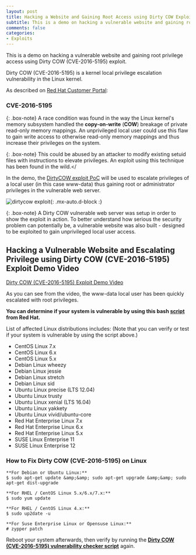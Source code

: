 ```yaml
---
layout: post
title: Hacking a Website and Gaining Root Access using Dirty COW Exploit
subtitle: This is a demo on hacking a vulnerable website and gaining root privilege access using Dirty COW (CVE-2016-5195) exploit.
comments: false
categories:
- Exploits 
---
```


This is a demo on hacking a vulnerable website and gaining root privilege access using Dirty COW (CVE-2016-5195) exploit.

Dirty COW (CVE-2016-5195) is a kernel local privilege escalation vulnerability in the Linux kernel.

As described on [Red Hat Customer Portal](https://access.redhat.com/security/vulnerabilities/2706661):

### CVE-2016-5195

{: .box-note}
A race condition was found in the way the Linux kernel's memory subsystem handled the **copy-on-write** (**COW**) breakage of private read-only memory mappings. An unprivileged local user could use this flaw to gain write access to otherwise read-only memory mappings and thus increase their privileges on the system.

{: .box-note}
This could be abused by an attacker to modify existing setuid files with instructions to elevate privileges. An exploit using this technique has been found in the wild.</

In the demo, the [DirtyCOW exploit PoC](https://github.com/dirtycow/dirtycow.github.io/wiki/PoCs) will be used to escalate privileges of a local user (in this case www-data) thus gaining root or administrator privileges in the vulnerable web server.

![dirtycow exploit](https://i.imgur.com/mtjIsU4.jpg){: .mx-auto.d-block :}

{: .box-note}
A Dirty COW vulnerable web server was setup in order to show the exploit in action. To better understand how serious the security problem can potentially be, a vulnerable website was  also built - designed to be exploited to gain unprivileged local user access.

## Hacking a Vulnerable Website and Escalating Privilege using Dirty COW (CVE-2016-5195) Exploit Demo Video
[Dirty COW (CVE-2016-5195) Exploit Demo Video](https://www.youtube.com/watch?v=e__yaIb2Cig)

As you can see from the video, the www-data local user has been quickly escalated with root privileges.

**You can determine if your system is vulnerable by using this bash [script](https://access.redhat.com/sites/default/files/rh-cve-2016-5195_1.sh) from Red Hat.**

List of affected Linux distributions includes: (Note that you can verify or test if your system is vulnerable by using the script above.)

- CentOS Linux 7.x
- CentOS Linux 6.x
- CentOS Linux 5.x
- Debian Linux wheezy
- Debian Linux jessie
- Debian Linux stretch
- Debian Linux sid
- Ubuntu Linux precise (LTS 12.04)
- Ubuntu Linux trusty
- Ubuntu Linux xenial (LTS 16.04)
- Ubuntu Linux yakkety
- Ubuntu Linux vivid/ubuntu-core
- Red Hat Enterprise Linux 7.x
- Red Hat Enterprise Linux 6.x
- Red Hat Enterprise Linux 5.x
- SUSE Linux Enterprise 11
- SUSE Linux Enterprise 12

### How to Fix Dirty COW (CVE-2016-5195) on Linux

~~~
**For Debian or Ubuntu Linux:**
$ sudo apt-get update &amp;&amp; sudo apt-get upgrade &amp;&amp; sudo apt-get dist-upgrade
~~~


~~~
**For RHEL / CentOS Linux 5.x/6.x/7.x:**
$ sudo yum update
~~~


~~~
**For RHEL / CentOS Linux 4.x:**
$ sudo up2date -u
~~~


~~~
**For Suse Enterprise Linux or Opensuse Linux:**
# zypper patch
~~~

Reboot your system afterwards, then verify by running the [**Dirty COW (CVE-2016-5195) vulnerability checker script**](https://access.redhat.com/sites/default/files/rh-cve-2016-5195_1.sh) again.
